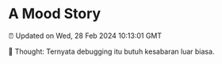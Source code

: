 # A Mood Story

⏰ Updated on Wed, 28 Feb 2024 10:13:01 GMT

💭 Thought: Ternyata debugging itu butuh kesabaran luar biasa.

